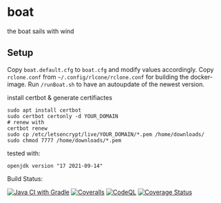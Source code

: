 # boat

the boat sails with wind

## Setup

Copy `boat.default.cfg` to `boat.cfg` and modify values accordingly. Copy `rclone.conf`
from `~/.config/rlcone/rclone.conf` for building the docker-image.
Run `/runBoat.sh` to have an autoupdate of the
newest version.

install certbot & generate certifiactes
```
sudo apt install certbot
sudo certbot certonly -d YOUR_DOMAIN
# renew with
certbot renew
sudo cp /etc/letsencrypt/live/YOUR_DOMAIN/*.pem /home/downloads/
sudo chmod 7777 /home/downloads/*.pem
```

tested with:

```
openjdk version "17 2021-09-14"
```

Build Status:

[![Java CI with Gradle](https://github.com/rarspace01/boat/actions/workflows/ci.yml/badge.svg)](https://github.com/rarspace01/boat/actions/workflows/ci.yml)
[![Coveralls](https://github.com/rarspace01/boat/actions/workflows/coveralls.yml/badge.svg)](https://github.com/rarspace01/boat/actions/workflows/coveralls.yml)
[![CodeQL](https://github.com/rarspace01/boat/actions/workflows/codeql-analysis.yml/badge.svg)](https://github.com/rarspace01/boat/actions/workflows/codeql-analysis.yml)
[![Coverage Status](https://coveralls.io/repos/github/rarspace01/boat/badge.svg?branch=main)](https://coveralls.io/github/rarspace01/boat?branch=main)
